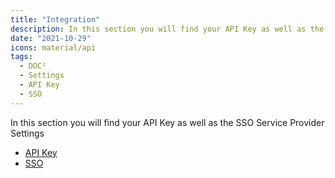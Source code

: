 ```yaml
---
title: "Integration"
description: In this section you will find your API Key as well as the SSO Service Provider Settings in DOC².
date: "2021-10-29"
icons: material/api
tags:
  - DOC²
  - Settings
  - API Key
  - SSO
---
```


In this section you will find your API Key as well as the SSO Service Provider Settings

- [API Key](/doc2/settings/integration/api-integration/)
- [SSO](/doc2/settings-sso-settings/)
